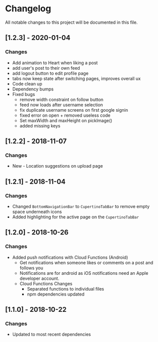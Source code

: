 # Changelog
All notable changes to this project will be documented in this file.

## [1.2.3] - 2020-01-04
### Changes
- Add animation to Heart when liking a post
- add user's post to their own feed
- add logout button to edit profile page
- tabs now keep state after switching pages, improves overall ux
- Code clean up
- Dependency bumps 
- Fixed bugs
  - remove width constraint on follow button
  - feed now loads after username selection
  - fix duplicate username screens on first google signin
  - fixed error on open + removed useless code
  - Set maxWidth and maxHeight on pickImage()
  - added missing keys
  

## [1.2.2] - 2018-11-07
### Changes
- New - Location suggestions on upload page 


## [1.2.1] - 2018-11-04
### Changes
- Changed `BottomNavigationBar` to `CupertinoTabBar` to remove empty space underneath icons
- Added highlighting for the active page on the `CupertinoTabBar` 


## [1.2.0] - 2018-10-26
### Changes
- Added push notifications with Cloud Functions (Android)
  - Get notifications when someone likes or comments on a post and follows you
  - Notifications are for android as iOS notifications need an Apple developer account.
  - Cloud Functions Changes
    - Separated functions to individual files
    - npm dependencies updated


## [1.1.0] - 2018-10-22
### Changes
- Updated to most recent dependencies

